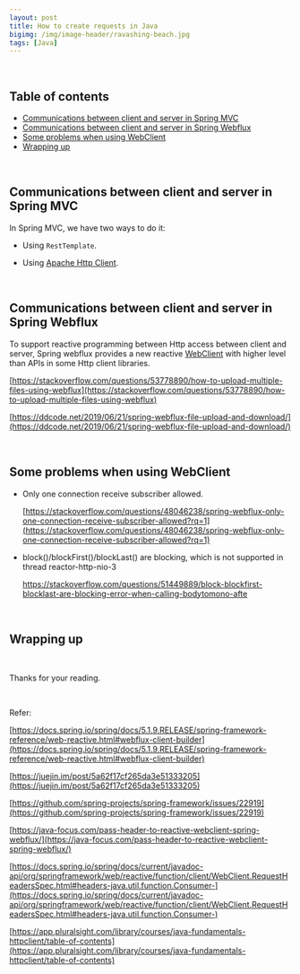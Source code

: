 ```yaml
---
layout: post
title: How to create requests in Java
bigimg: /img/image-header/ravashing-beach.jpg
tags: [Java]
---
```





<br>

## Table of contents
- [Communications between client and server in Spring MVC](#communication-between-client-and-server-in-spring-mvc)
- [Communications between client and server in Spring Webflux](#communication-between-client-and-server-in-spring-webflux)
- [Some problems when using WebClient](#some-problems-when-using-webclient)
- [Wrapping up](#wrapping-up)

<br>

## Communications between client and server in Spring MVC
In Spring MVC, we have two ways to do it:
- Using ```RestTemplate```.


- Using [Apache Http Client](https://hc.apache.org/httpclient-3.x/).


<br>

## Communications between client and server in Spring Webflux
To support reactive programming between Http access between client and server, Spring webflux provides a new reactive [WebClient](https://docs.spring.io/spring/docs/current/javadoc-api/org/springframework/web/reactive/function/client/WebClient.html) with higher level than APIs in some Http client libraries.



[https://stackoverflow.com/questions/53778890/how-to-upload-multiple-files-using-webflux](https://stackoverflow.com/questions/53778890/how-to-upload-multiple-files-using-webflux)


[https://ddcode.net/2019/06/21/spring-webflux-file-upload-and-download/](https://ddcode.net/2019/06/21/spring-webflux-file-upload-and-download/)

<br>

## Some problems when using WebClient
- Only one connection receive subscriber allowed.

    [https://stackoverflow.com/questions/48046238/spring-webflux-only-one-connection-receive-subscriber-allowed?rq=1](https://stackoverflow.com/questions/48046238/spring-webflux-only-one-connection-receive-subscriber-allowed?rq=1)

- block()/blockFirst()/blockLast() are blocking, which is not supported in thread reactor-http-nio-3

    https://stackoverflow.com/questions/51449889/block-blockfirst-blocklast-are-blocking-error-when-calling-bodytomono-afte


<br>

## Wrapping up




<br>

Thanks for your reading.

<br>

Refer:

[https://docs.spring.io/spring/docs/5.1.9.RELEASE/spring-framework-reference/web-reactive.html#webflux-client-builder](https://docs.spring.io/spring/docs/5.1.9.RELEASE/spring-framework-reference/web-reactive.html#webflux-client-builder)

[https://juejin.im/post/5a62f17cf265da3e51333205](https://juejin.im/post/5a62f17cf265da3e51333205)

[https://github.com/spring-projects/spring-framework/issues/22919](https://github.com/spring-projects/spring-framework/issues/22919)

[https://java-focus.com/pass-header-to-reactive-webclient-spring-webflux/](https://java-focus.com/pass-header-to-reactive-webclient-spring-webflux/)

[https://docs.spring.io/spring/docs/current/javadoc-api/org/springframework/web/reactive/function/client/WebClient.RequestHeadersSpec.html#headers-java.util.function.Consumer-](https://docs.spring.io/spring/docs/current/javadoc-api/org/springframework/web/reactive/function/client/WebClient.RequestHeadersSpec.html#headers-java.util.function.Consumer-)

[https://app.pluralsight.com/library/courses/java-fundamentals-httpclient/table-of-contents](https://app.pluralsight.com/library/courses/java-fundamentals-httpclient/table-of-contents)